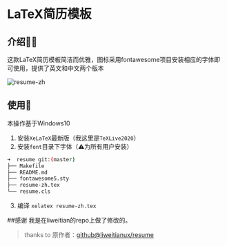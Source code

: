 # LaTeX简历模板


## 介绍🧙‍♂️

这款LaTeX简历模板简洁而优雅，图标采用fontawesome项目安装相应的字体即可使用，提供了英文和中文两个版本

![resume-zh](resume-zh.png)

## 使用🚄

本操作基于Windows10

1. 安装`XeLaTeX`最新版（我这里是`TeXLive2020`）
2. 安装`font`目录下字体（⚠为所有用户安装）

```bash
➜  resume git:(master) 
├── Makefile
├── README.md
├── fontawesome5.sty
├── resume-zh.tex
└── resume.cls
```

3. 编译 `xelatex resume-zh.tex`

##感谢
我是在liweitian的repo上做了修改的。

> thanks to 原作者：[github@liweitianux/resume](https://github.com/liweitianux/resume)



